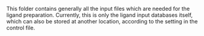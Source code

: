 This folder contains generally all the input files which are needed for the ligand preparation.
Currently, this is only the ligand input databases itself, which can also be stored at another location, according to the setting in the control file. 
